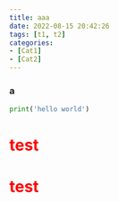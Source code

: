 ```yaml
---
title: aaa
date: 2022-08-15 20:42:26
tags: [t1, t2]
categories:
- [Cat1]
- [Cat2]
---
```

### a
```python
print('hello world')
```
<h1 style="color: red;">test</h1>
<h1 style="color: red;">test</h1>

